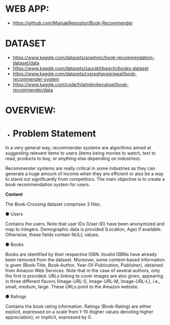 # WEB APP:

- https://github.com/MainakRepositor/Book-Recommender

# DATASET

- https://www.kaggle.com/datasets/arashnic/book-recommendation-dataset/data
- https://www.kaggle.com/datasets/saurabhbagchi/books-dataset
- https://www.kaggle.com/datasets/rxsraghavagrawal/book-recommender-system
- https://www.kaggle.com/code/hilalmleykeyuksel/book-recommender/data

# OVERVIEW:

- # **Problem Statement**

In a very general way, recommender systems are algorithms aimed at suggesting relevant
items to users (items being movies to watch, text to read, products to buy, or anything else
depending on industries).

Recommender systems are really critical in some industries as they can generate a huge
amount of income when they are efficient or also be a way to stand out significantly from
competitors. The main objective is to create a book recommendation system for users.

**Content**

The Book-Crossing dataset comprises 3 files.

● Users

Contains the users. Note that user IDs (User-ID) have been anonymized and map to
integers. Demographic data is provided (Location, Age) if available. Otherwise, these fields contain NULL values.

● Books

Books are identified by their respective ISBN. Invalid ISBNs have already been removed
from the dataset. Moreover, some content-based information is given (Book-Title,
Book-Author, Year-Of-Publication, Publisher), obtained from Amazon Web
Services. Note that in the case of several authors, only the first is provided. URLs linking
to cover images are also given, appearing in three different flavors (Image-URL-S,
Image-URL-M, Image-URL-L), i.e., small, medium, large. These URLs point to the
Amazon website.

● Ratings

Contains the book rating information. Ratings (Book-Rating) are either explicit,
expressed on a scale from 1-10 (higher values denoting higher appreciation), or implicit,
expressed by 0.

